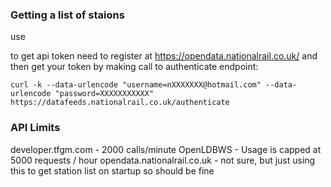 ### Getting a list of staions

use

to get api token need to register at https://opendata.nationalrail.co.uk/ and then get your token by making call to
authenticate endpoint:

    curl -k --data-urlencode "username=nXXXXXXX@hotmail.com" --data-urlencode "password=XXXXXXXXXXX" 
    https://datafeeds.nationalrail.co.uk/authenticate

### API Limits
developer.tfgm.com - 2000 calls/minute
OpenLDBWS - Usage is capped at 5000 requests / hour
opendata.nationalrail.co.uk - not sure, but just using this to get station list on startup so should be fine
